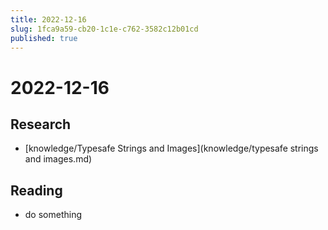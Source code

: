 ```yaml
---
title: 2022-12-16
slug: 1fca9a59-cb20-1c1e-c762-3582c12b01cd
published: true
---
```


# 2022-12-16

## Research

* \[knowledge/Typesafe Strings and Images\](knowledge/typesafe strings and images.md)

## Reading

* do something
